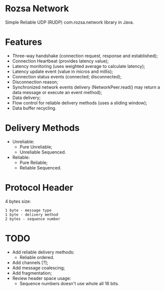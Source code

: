 # Rozsa Network
Simple Reliable UDP (RUDP) com.rozsa.network library in Java.

# Features

- Three-way handshake (connection request, response and established);
- Connection Heartbeat (provides latency value);
- Latency monitoring (uses weighted average to calculate latency);
- Latency update event (value in micros and millis);
- Connection status events (connected; disconnected);
- Disconnection reason;
- Synchronized network events delivery (NetworkPeer.read() may return a data message or execute an event method);
- Data delivery;
- Flow control for reliable delivery methods (uses a sliding window);
- Data buffer recycling.

# Delivery Methods

- Unreliable:
  - Pure Unreliable;
  - Unreliable Sequenced.
- Reliable:
  - Pure Reliable;
  - Reliable Sequenced.

# Protocol Header

4 bytes size:

```
1 byte - message type
1 byte - delivery method
2 bytes - sequence number
```

# TODO

- Add reliable delivery methods:
  - Reliable ordered.
- Add channels [?];
- Add message coalescing;
- Add fragmentation;
- Review header space usage:
  - Sequence numbers doesn't use whole all 16 bits.
